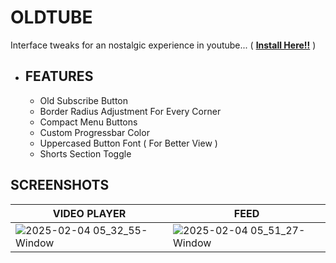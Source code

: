 # OLDTUBE
Interface tweaks for an nostalgic experience in youtube... ( **[Install Here!!](https://userstyles.world/style/20617/oldtube)** )

- ## FEATURES
   - Old Subscribe Button
   - Border Radius Adjustment For Every Corner
   - Compact Menu Buttons
   - Custom Progressbar Color
   - Uppercased Button Font ( For Better View )
   - Shorts Section Toggle

## SCREENSHOTS
| **VIDEO PLAYER**                                                                                               | **FEED**                                                                                                       |
|----------------------------------------------------------------------------------------------------------------|----------------------------------------------------------------------------------------------------------------|
| ![2025-02-04 05_32_55-Window](https://github.com/user-attachments/assets/913f75c5-1d35-4634-aa48-3a2d94293339) | ![2025-02-04 05_51_27-Window](https://github.com/user-attachments/assets/e9086f5a-3988-44d5-8a72-0e0dc4a5fc12) |

